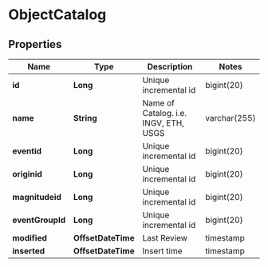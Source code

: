 

# ObjectCatalog


## Properties

| Name | Type | Description | Notes |
|------------ | ------------- | ------------- | -------------|
|**id** | **Long** | Unique incremental id | bigint(20) |  [optional] [readonly] |
|**name** | **String** | Name of Catalog. i.e. INGV, ETH, USGS | varchar(255) |  |
|**eventid** | **Long** | Unique incremental id | bigint(20) |  [optional] [readonly] |
|**originid** | **Long** | Unique incremental id | bigint(20) |  [optional] |
|**magnitudeid** | **Long** | Unique incremental id | bigint(20) |  [optional] |
|**eventGroupId** | **Long** | Unique incremental id | bigint(20) |  [optional] [readonly] |
|**modified** | **OffsetDateTime** | Last Review | timestamp |  [optional] [readonly] |
|**inserted** | **OffsetDateTime** | Insert time | timestamp |  [optional] [readonly] |



